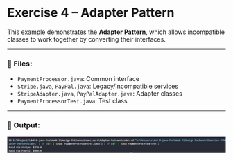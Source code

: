 # Exercise 4 – Adapter Pattern

This example demonstrates the **Adapter Pattern**, which allows incompatible classes to work together by converting their interfaces.

---

### 🔹 Files:
- `PaymentProcessor.java`: Common interface
- `Stripe.java`, `PayPal.java`: Legacy/incompatible services
- `StripeAdapter.java`, `PayPalAdapter.java`: Adapter classes
- `PaymentProcessorTest.java`: Test class

---

### 🔹 Output:
![output](/Week%201/Design%20Patterns/Exercise-4/Adapter%20Pattern/Output/output.png)